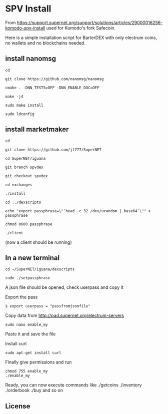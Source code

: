 # SPV Install

From https://support.supernet.org/support/solutions/articles/29000016256-komodo-spv-install used for Komodo's fork Safecoin.

Here is a simple installation script for BarterDEX with only electrum coins, no wallets and no blockchains needed.

## install nanomsg


```
cd

git clone https://github.com/nanomsg/nanomsg

cmake . -DNN_TESTS=OFF -DNN_ENABLE_DOC=OFF

make -j4

sudo make install

sudo ldconfig

```



## install marketmaker 

```
cd

git clone https://github.com/jl777/SuperNET

cd SuperNET/iguana

git branch spvdex

git checkout spvdex

cd exchanges

./install

cd ../dexscripts

echo "export passphrase=\"`head -c 32 /dev/urandom | base64`\"" > passphrase

chmod 0600 passphrase

./client
``` 

(now a client should be running)

## In a new terminal

```
cd ~/SuperNET/iguana/dexscripts

sudo ./setpassphrase

```
A json file should be opened, check userpass and copy it

Export the pass

```
$ export userpass = "passfromjsonfile"

```
Copy data from http://pad.supernet.org/electrum-servers 

```
sudo nano enable_my
```
Paste it and save the file

Install curl

```
sudo apt-get install curl

```
Finally give permissions and run
```
chmod 755 enable_my
./enable_my
```

Ready, you can now execute commands like ./getcoins ./inventory ./orderbook ./buy and so on


## License

 


